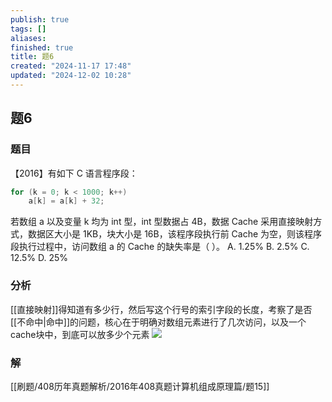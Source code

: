 ```yaml
---
publish: true
tags: []
aliases: 
finished: true
title: 题6
created: "2024-11-17 17:48"
updated: "2024-12-02 10:28"
---
```

## 题6
### 题目
【2016】有如下 C 语言程序段：
```cpp
for (k = 0; k < 1000; k++)
    a[k] = a[k] + 32;
```
若数组 a 以及变量 k 均为 int 型，int 型数据占 4B，数据 Cache 采用直接映射方式，数据区大小是 1KB，块大小是 16B，该程序段执行前 Cache 为空，则该程序段执行过程中，访问数组 a 的 Cache 的缺失率是（ ）。
A. 1.25%
B. 2.5%
C. 12.5%
D. 25%
### 分析
[[直接映射]]得知道有多少行，然后写这个行号的索引字段的长度，考察了是否[[不命中|命中]]的问题，核心在于明确对数组元素进行了几次访问，以及一个cache块中，到底可以放多少个元素
![](https://img.hwenyi.tech/202412021644510.webp)
### 解
[[刷题/408历年真题解析/2016年408真题计算机组成原理篇/题15]]